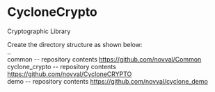 # CycloneCrypto
Cryptographic Library

Create the directory structure as shown below:  
..  
common             -- repository contents https://github.com/novval/Common  
cyclone_crypto     -- repository contents https://github.com/novval/CycloneCRYPTO  
demo               -- repository contents https://github.com/novval/cyclone_demo  
